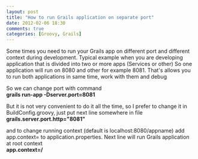 ```yaml
---
layout: post
title: "How to run Grails application on separate port"
date: 2012-02-06 18:30
comments: true
categories: [Groovy, Grails]
---
```

Some times you need to run your Grails app on different port and different context during development. Typical example when you are developing application that is divided into two or more apps (Services or other) So one application will run on 8080 and other for example 8081. That's allows you to run both applications in same time, work with them and debug

So we can change port with command <br/>
__grails run-app -Dserver.port=8081__

But it is not very convenient to do it all the time, so I prefer to change it in BuildConfig.groovy, just put next line somewhere in file <br/>
__grails.server.port.http="8081"__

and to change running context (default is localhost:8080/appname) add app.context= to application.properties. Next line will run Grails application at root context <br/>
__app.context=/__
